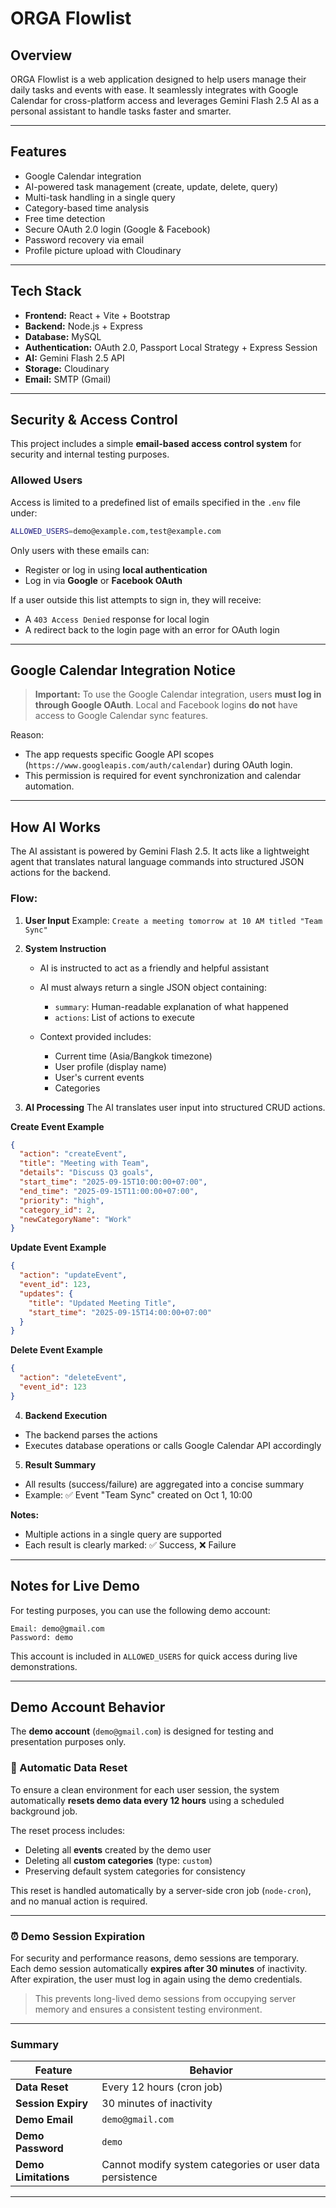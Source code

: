 # ORGA Flowlist

## Overview

ORGA Flowlist is a web application designed to help users manage their daily tasks and events with ease.
It seamlessly integrates with Google Calendar for cross-platform access and leverages Gemini Flash 2.5 AI as a personal assistant to handle tasks faster and smarter.

---

## Features

* Google Calendar integration
* AI-powered task management (create, update, delete, query)
* Multi-task handling in a single query
* Category-based time analysis
* Free time detection
* Secure OAuth 2.0 login (Google & Facebook)
* Password recovery via email
* Profile picture upload with Cloudinary

---

## Tech Stack

* **Frontend:** React + Vite + Bootstrap
* **Backend:** Node.js + Express
* **Database:** MySQL
* **Authentication:** OAuth 2.0, Passport Local Strategy + Express Session
* **AI:** Gemini Flash 2.5 API
* **Storage:** Cloudinary
* **Email:** SMTP (Gmail)

---

## Security & Access Control

This project includes a simple **email-based access control system** for security and internal testing purposes.

### Allowed Users

Access is limited to a predefined list of emails specified in the `.env` file under:

```bash
ALLOWED_USERS=demo@example.com,test@example.com
```

Only users with these emails can:

* Register or log in using **local authentication**
* Log in via **Google** or **Facebook OAuth**

If a user outside this list attempts to sign in, they will receive:

* A `403 Access Denied` response for local login
* A redirect back to the login page with an error for OAuth login

---

## Google Calendar Integration Notice

> **Important:**
> To use the Google Calendar integration, users **must log in through Google OAuth**.
> Local and Facebook logins **do not** have access to Google Calendar sync features.

Reason:

* The app requests specific Google API scopes (`https://www.googleapis.com/auth/calendar`) during OAuth login.
* This permission is required for event synchronization and calendar automation.

---

## How AI Works

The AI assistant is powered by Gemini Flash 2.5.
It acts like a lightweight agent that translates natural language commands into structured JSON actions for the backend.

### Flow:

1. **User Input**
   Example:
   `Create a meeting tomorrow at 10 AM titled "Team Sync"`

2. **System Instruction**

   * AI is instructed to act as a friendly and helpful assistant
   * AI must always return a single JSON object containing:

     * `summary`: Human-readable explanation of what happened
     * `actions`: List of actions to execute
   * Context provided includes:

     * Current time (Asia/Bangkok timezone)
     * User profile (display name)
     * User's current events
     * Categories

3. **AI Processing**
   The AI translates user input into structured CRUD actions.

**Create Event Example**

```json
{
  "action": "createEvent",
  "title": "Meeting with Team",
  "details": "Discuss Q3 goals",
  "start_time": "2025-09-15T10:00:00+07:00",
  "end_time": "2025-09-15T11:00:00+07:00",
  "priority": "high",
  "category_id": 2,
  "newCategoryName": "Work"
}
```

**Update Event Example**

```json
{
  "action": "updateEvent",
  "event_id": 123,
  "updates": {
    "title": "Updated Meeting Title",
    "start_time": "2025-09-15T14:00:00+07:00"
  }
}
```

**Delete Event Example**

```json
{
  "action": "deleteEvent",
  "event_id": 123
}
```

4. **Backend Execution**

* The backend parses the actions
* Executes database operations or calls Google Calendar API accordingly

5. **Result Summary**

* All results (success/failure) are aggregated into a concise summary
* Example:
  ✅ Event "Team Sync" created on Oct 1, 10:00

**Notes:**

* Multiple actions in a single query are supported
* Each result is clearly marked: ✅ Success, ❌ Failure

---

## Notes for Live Demo

For testing purposes, you can use the following demo account:

```
Email: demo@gmail.com
Password: demo
```

This account is included in `ALLOWED_USERS` for quick access during live demonstrations.

---

## Demo Account Behavior

The **demo account** (`demo@gmail.com`) is designed for testing and presentation purposes only.

### 🔄 Automatic Data Reset
To ensure a clean environment for each user session, the system automatically **resets demo data every 12 hours** using a scheduled background job.

The reset process includes:

* Deleting all **events** created by the demo user  
* Deleting all **custom categories** (type: `custom`)  
* Preserving default system categories for consistency

This reset is handled automatically by a server-side cron job (`node-cron`), and no manual action is required.

---

### ⏰ Demo Session Expiration

For security and performance reasons, demo sessions are temporary.  
Each demo session automatically **expires after 30 minutes** of inactivity.  
After expiration, the user must log in again using the demo credentials.

> This prevents long-lived demo sessions from occupying server memory and ensures a consistent testing environment.

---

### Summary

| Feature | Behavior |
|----------|-----------|
| **Data Reset** | Every 12 hours (cron job) |
| **Session Expiry** | 30 minutes of inactivity |
| **Demo Email** | `demo@gmail.com` |
| **Demo Password** | `demo` |
| **Demo Limitations** | Cannot modify system categories or user data persistence |

---

